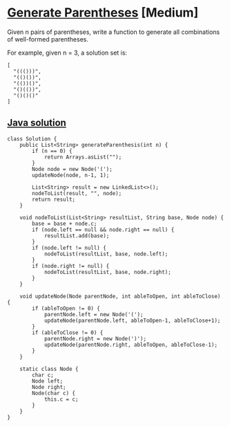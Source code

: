 # [Generate Parentheses](https://leetcode.com/problems/generate-parentheses/description/) [Medium]

Given n pairs of parentheses, write a function to generate all combinations of well-formed parentheses.

For example, given n = 3, a solution set is:
```
[
  "((()))",
  "(()())",
  "(())()",
  "()(())",
  "()()()"
]
```

## [Java solution](https://leetcode.com/submissions/detail/141448540/)
```
class Solution {
    public List<String> generateParenthesis(int n) {
        if (n == 0) {
            return Arrays.asList("");
        }
        Node node = new Node('(');
        updateNode(node, n-1, 1);
        
        List<String> result = new LinkedList<>();
        nodeToList(result, "", node);
        return result;
    }
    
    void nodeToList(List<String> resultList, String base, Node node) {
        base = base + node.c;
        if (node.left == null && node.right == null) {
            resultList.add(base);
        }
        if (node.left != null) {
            nodeToList(resultList, base, node.left);
        }
        if (node.right != null) {
            nodeToList(resultList, base, node.right);
        }
    }
    
    void updateNode(Node parentNode, int ableToOpen, int ableToClose) {
        if (ableToOpen != 0) {
            parentNode.left = new Node('(');
            updateNode(parentNode.left, ableToOpen-1, ableToClose+1);
        }
        if (ableToClose != 0) {
            parentNode.right = new Node(')');
            updateNode(parentNode.right, ableToOpen, ableToClose-1);
        }
    }
    
    static class Node {
        char c;
        Node left;
        Node right;
        Node(char c) {
            this.c = c;
        }
    }
}
```

